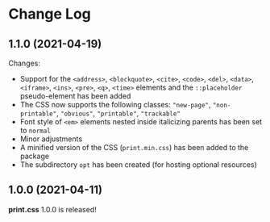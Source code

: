 # Change Log


## 1.1.0 (2021-04-19)

Changes:

* Support for the `<address>`, `<blockquote>`, `<cite>`, `<code>`, `<del>`,
  `<data>`, `<iframe>`, `<ins>`, `<pre>`, `<q>`, `<time>` elements and the
  `::placeholder` pseudo-element has been added
* The CSS now supports the following classes: `"new-page"`, `"non-printable"`,
  `"obvious"`, `"printable"`, `"trackable"`
* Font style of `<em>` elements nested inside italicizing parents has been set
  to `normal`
* Minor adjustments
* A minified version of the CSS (`print.min.css`) has been added to the package
* The subdirectory `opt` has been created (for hosting optional resources)


## 1.0.0 (2021-04-11)

**print.css** 1.0.0 is released!

